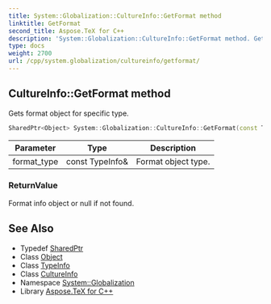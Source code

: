 ```yaml
---
title: System::Globalization::CultureInfo::GetFormat method
linktitle: GetFormat
second_title: Aspose.TeX for C++
description: 'System::Globalization::CultureInfo::GetFormat method. Gets format object for specific type in C++.'
type: docs
weight: 2700
url: /cpp/system.globalization/cultureinfo/getformat/
---
```

## CultureInfo::GetFormat method


Gets format object for specific type.

```cpp
SharedPtr<Object> System::Globalization::CultureInfo::GetFormat(const TypeInfo &format_type) override
```


| Parameter | Type | Description |
| --- | --- | --- |
| format_type | const TypeInfo\& | Format object type. |

### ReturnValue

Format info object or null if not found.

## See Also

* Typedef [SharedPtr](../../../system/sharedptr/)
* Class [Object](../../../system/object/)
* Class [TypeInfo](../../../system/typeinfo/)
* Class [CultureInfo](../)
* Namespace [System::Globalization](../../)
* Library [Aspose.TeX for C++](../../../)
